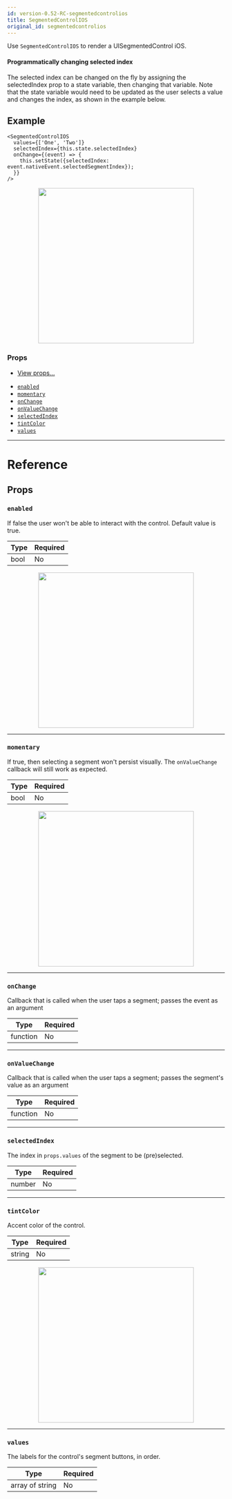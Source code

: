 ```yaml
---
id: version-0.52-RC-segmentedcontrolios
title: SegmentedControlIOS
original_id: segmentedcontrolios
---
```


Use `SegmentedControlIOS` to render a UISegmentedControl iOS.

#### Programmatically changing selected index

The selected index can be changed on the fly by assigning the selectedIndex prop to a state variable, then changing that variable. Note that the state variable would need to be updated as the user selects a value and changes the index, as shown in the example below.

## Example

```
<SegmentedControlIOS
  values={['One', 'Two']}
  selectedIndex={this.state.selectedIndex}
  onChange={(event) => {
    this.setState({selectedIndex: event.nativeEvent.selectedSegmentIndex});
  }}
/>
```

<center><img src="/react-native/docs/assets/SegmentedControlIOS/example.gif" width="360"></img></center>

### Props

* [View props...](view.md#props)

- [`enabled`](segmentedcontrolios.md#enabled)
- [`momentary`](segmentedcontrolios.md#momentary)
- [`onChange`](segmentedcontrolios.md#onchange)
- [`onValueChange`](segmentedcontrolios.md#onvaluechange)
- [`selectedIndex`](segmentedcontrolios.md#selectedindex)
- [`tintColor`](segmentedcontrolios.md#tintcolor)
- [`values`](segmentedcontrolios.md#values)

---

# Reference

## Props

### `enabled`

If false the user won't be able to interact with the control. Default value is true.

| Type | Required |
| ---- | -------- |
| bool | No       |

<center><img src="/react-native/docs/assets/SegmentedControlIOS/enabled.png" width="360"></img></center>

---

### `momentary`

If true, then selecting a segment won't persist visually. The `onValueChange` callback will still work as expected.

| Type | Required |
| ---- | -------- |
| bool | No       |

<center><img src="/react-native/docs/assets/SegmentedControlIOS/momentary.gif" width="360"></img></center>

---

### `onChange`

Callback that is called when the user taps a segment; passes the event as an argument

| Type     | Required |
| -------- | -------- |
| function | No       |

---

### `onValueChange`

Callback that is called when the user taps a segment; passes the segment's value as an argument

| Type     | Required |
| -------- | -------- |
| function | No       |

---

### `selectedIndex`

The index in `props.values` of the segment to be (pre)selected.

| Type   | Required |
| ------ | -------- |
| number | No       |

---

### `tintColor`

Accent color of the control.

| Type   | Required |
| ------ | -------- |
| string | No       |

<center><img src="/react-native/docs/assets/SegmentedControlIOS/tintColor.png" width="360"></img></center>

---

### `values`

The labels for the control's segment buttons, in order.

| Type            | Required |
| --------------- | -------- |
| array of string | No       |

